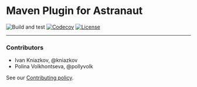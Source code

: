 # Maven Plugin for Astranaut

![Build and test](https://github.com/unified-ast/astranaut-maven-plugin/workflows/Build%20and%20test/badge.svg)
[![Codecov](https://codecov.io/gh/unified-ast/astranaut-maven-plugin/branch/master/graph/badge.svg)](https://codecov.io/gh/unified-ast/astranaut-maven-plugin)
[![License](https://img.shields.io/badge/license-MIT-green.svg)](https://github.com/unified-ast/astranaut-maven-plugin/blob/master/LICENSE.txt)
___

### Contributors

* Ivan Kniazkov, @kniazkov
* Polina Volkhontseva, @pollyvolk

See our [Contributing policy](CONTRIBUTING.md).